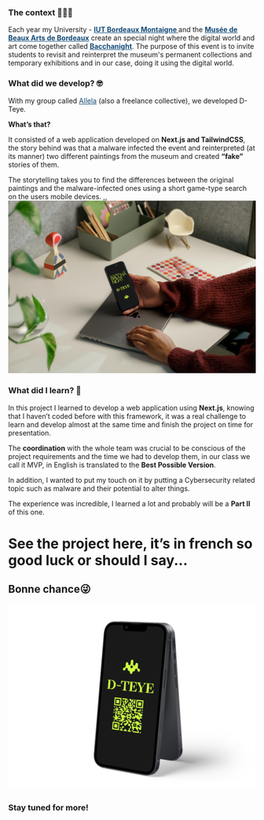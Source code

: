 
### The context 🧑🏻‍💻

Each year my University - <a href="https://www.iut.u-bordeaux.fr/general/" style="text-decoration:underline;color:#164b77">**IUT Bordeaux Montaigne </a>** and the <a href="https://www.musba-bordeaux.fr/" style="text-decoration:underline;color:#164b77">**Musée de Beaux Arts de Bordeaux</a>** create an special night where the digital world and art come together called <a href="https://www.u-bordeaux-montaigne.fr/fr/actualites/culture/bacchanight-8-nocturne-au-musee-des-beaux-arts-une-soiree-par-et-pour-les-etudiants.html" style="text-decoration:underline;color:#164b77">**Bacchanight**</a>. The purpose of this event is to invite students to revisit and reinterpret the museum's permanent collections and temporary exhibitions and in our case, doing it using the digital world.

### What did we develop? 🤓

With my group called <a href="https://allela-ed132b.webflow.io/" style="text-decoration:underline;color:#164b77">Allela</a> (also a freelance collective), we developed D-Teye.

<b>What’s that?</b>

It consisted of a web application developed on **Next.js and TailwindCSS**, the story behind was that a malware infected the event and reinterpreted (at its manner) two different paintings from the museum and created **“fake”** stories of them.

The storytelling takes you to find the differences between the original paintings and the malware-infected ones using a short game-type search on the users mobile devices.
,,
![This is the alt tag.](../../images/d-teye2.png "Mockup created with Figma.")


### What did I learn? 🧐

In this project I  learned to develop a web application using **Next.js**, knowing that I haven’t coded before with this framework, it was a real challenge to learn and develop almost at the same time and finish the project on time for presentation.

The **coordination** with the whole team was crucial to be conscious of the project requirements and the time we had to develop them, in our class we call it MVP, in English is translated to the **Best Possible Version**.

In addition, I wanted to put my touch on it by putting a Cybersecurity related topic such as malware and their potential to alter things.

The experience was incredible,  I learned a lot and probably will be a **Part II** of this one.

# See the project here, it’s in french so good luck or should I say...

## Bonne chance😜

![This is the alt tag.](../../images/d-teye3.png "Mockup created with Figma.")


### Stay tuned for more!
